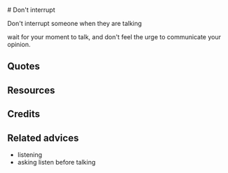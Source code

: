 <br># Don't interrupt

Don't interrupt someone when they are talking

wait for your moment to talk, and don't feel the urge to communicate your opinion. 

## Quotes

## Resources

## Credits

## Related advices

- listening
- asking
listen before talking
<br>